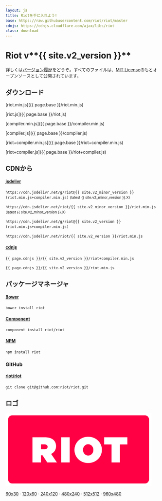 ```yaml
---
layout: ja
title: Riotを手に入れよう!
base: https://raw.githubusercontent.com/riot/riot/master
cdnjs: https://cdnjs.cloudflare.com/ajax/libs/riot
class: download
---
```


# Riot v**{{ site.v2_version }}**

詳しくは[バージョン履歴](/v2/release-notes)をどうぞ。すべてのファイルは、[MIT License](/license/)のもとオープンソースとして公開されています。

## ダウンロード

[riot.min.js]({{ page.base }}/riot.min.js)

[riot.js]({{ page.base }}/riot.js)

[compiler.min.js]({{ page.base }}/compiler.min.js)

[compiler.js]({{ page.base }}/compiler.js)

[riot+compiler.min.js]({{ page.base }}/riot+compiler.min.js)

[riot+compiler.js]({{ page.base }}/riot+compiler.js)


## CDNから


#### [jsdelivr](http://www.jsdelivr.com/#!riot)

`https://cdn.jsdelivr.net/g/riot@{{ site.v2_minor_version }}(riot.min.js+compiler.min.js)` <small>(latest {{ site.v2_minor_version }}.X)</small>

`https://cdn.jsdelivr.net/riot/{{ site.v2_minor_version }}/riot.min.js` <small>(latest {{ site.v2_minor_version }}.X)</small>

`https://cdn.jsdelivr.net/g/riot@{{ site.v2_version }}(riot.min.js+compiler.min.js)`

`https://cdn.jsdelivr.net/riot/{{ site.v2_version }}/riot.min.js`


#### [cdnjs](https://cdnjs.com/libraries/riot)

`{{ page.cdnjs }}/{{ site.v2_version }}/riot+compiler.min.js`

`{{ page.cdnjs }}/{{ site.v2_version }}/riot.min.js`


## パッケージマネージャ

#### [Bower](http://bower.io/search/?q=riot.js)

`bower install riot`

#### [Component](http://component.github.io/?q=riot)

`component install riot/riot`

#### [NPM](https://www.npmjs.com/package/riot)

`npm install riot`


### GitHub

#### [riot/riot](https://github.com/riot/riot)

`git clone git@github.com:riot/riot.git`

## ロゴ

![](/img/logo/riot480x.png)

[60x30](/img/logo/riot60x.png) &middot;
[120x60](/img/logo/riot120x.png) &middot;
[240x120](/img/logo/riot240x.png) &middot;
[480x240](/img/logo/riot480x.png) &middot;
[512x512](/img/logo/square.png) &middot;
[960x480](/img/logo/riot960x.png)
